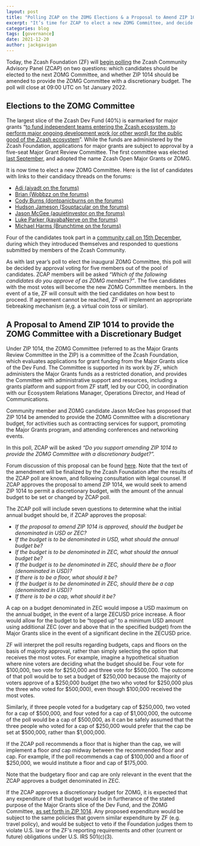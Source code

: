 ```yaml
---
layout: post
title: "Polling ZCAP on the ZOMG Elections & a Proposal to Amend ZIP 1014"
excerpt: "It’s time for ZCAP to elect a new ZOMG Committee, and decide whether they should have a discretionary budget."
categories: blog
tags: [governance]
date: 2021-12-20
author: jackgavigan
---
```


Today, the Zcash Foundation (ZF) will [begin polling](https://vote.heliosvoting.org/helios/elections/2d0787fc-61de-11ec-8619-8ee85a8a1b8a/questions) the Zcash Community Advisory Panel (ZCAP) on two questions: which candidates should be elected to the next ZOMG Committee, and whether ZIP 1014 should be amended to provide the ZOMG Committee with a discretionary budget. The poll will close at 09:00 UTC on 1st January 2022. 

## Elections to the ZOMG Committee

The largest slice of the Zcash Dev Fund (40%) is earmarked for major grants “[to fund independent teams entering the Zcash ecosystem, to perform major ongoing development work (or other word) for the public good of the Zcash ecosystem](https://zips.z.cash/zip-1014#mg-slice-major-grants)”. While the funds are administered by the Zcash Foundation, applications for major grants are subject to approval by a five-seat Major Grant Review Committee. The first committee was elected [last September](https://vote.heliosvoting.org/helios/elections/fd30d13c-e010-11ea-88f3-4a6a23563c24/view), and adopted the name Zcash Open Major Grants or ZOMG.

It is now time to elect a new ZOMG Committee. Here is the list of candidates with links to their candidacy threads on the forums:
- [Adi (aiyadt on the forums)](https://forum.zcashcommunity.com/t/aiyadt-candidacy-for-zomg/39921)
- [Brian (Wobbzz on the forums)](https://forum.zcashcommunity.com/t/wobbzz-for-zomg/40080)
- [Cody Burns (dontpanicburns on the forums)](https://forum.zcashcommunity.com/t/dontpanicburns-candidacy-for-zomg/40608)
- [Hudson Jameson (Souptacular on the forums)](https://forum.zcashcommunity.com/t/hudsons-re-election-campaign-for-zomg/40109)
- [Jason McGee (aquietinvestor on the forums)](https://forum.zcashcommunity.com/t/jason-mcgee-aquietinvestor-candidacy-announcement-for-zomg/40033)
- [Luke Parker (kayabaNerve on the forums)](https://forum.zcashcommunity.com/t/candidacy-for-zomg/40588)
- [Michael Harms (Brunchtime on the forums)](https://forum.zcashcommunity.com/t/nominating-brunchtime-for-zomg/39934/2)

Four of the candidates took part in a [community call on 15th December](https://youtu.be/kzDA0XwoLYM), during which they introduced themselves and responded to questions submitted by members of the Zcash Community. 

As with last year’s poll to elect the inaugural ZOMG Committee, this poll will be decided by approval voting for five members out of the pool of candidates. ZCAP members will be asked _“Which of the following candidates do you approve of as ZOMG members?”_.  The five candidates with the most votes will become the new ZOMG Committee members. In the event of a tie, ZF will consult with the tied candidates on how best to proceed. If agreement cannot be reached, ZF will implement an appropriate tiebreaking mechanism (e,g. a virtual coin toss or similar). 

## A Proposal to Amend ZIP 1014 to provide the ZOMG Committee with a Discretionary Budget

Under ZIP 1014, the ZOMG Committee (referred to as the Major Grants Review Committee in the ZIP) is a committee of the Zcash Foundation, which evaluates applications for grant funding from the Major Grants slice of the Dev Fund. The Committee is supported in its work by ZF, which administers the Major Grants funds as a restricted donation, and provides the Committee with administrative support and resources, including a grants platform and support from ZF staff, led by our COO, in coordination with our Ecosystem Relations Manager, Operations Director, and Head of Communications.

Community member and ZOMG candidate Jason McGee has proposed that ZIP 1014 be amended to provide the ZOMG Committee with a discretionary budget, for activities such as contracting services for support, promoting the Major Grants program, and attending conferences and networking events.

In this poll, ZCAP will be asked _“Do you support amending ZIP 1014 to provide the ZOMG Committee with a discretionary budget?”._

Forum discussion of this proposal can be found [here](https://forum.zcashcommunity.com/t/zip-1014-1-proposed-amendment-to-the-mg-slice-major-grants-section/40578). Note that the text of the amendment will be finalized by the Zcash Foundation after the results of the ZCAP poll are known, and following consultation with legal counsel. If ZCAP approves the proposal to amend ZIP 1014, we would seek to amend ZIP 1014 to permit a discretionary budget, with the amount of the annual budget to be set or changed by ZCAP poll.

The ZCAP poll will include seven questions to determine what the initial annual budget should be, if ZCAP approves the proposal: 
- _If the proposal to amend ZIP 1014 is approved, should the budget be denominated in USD or ZEC?_
- _If the budget is to be denominated in USD, what should the annual budget be?_
- _If the budget is to be denominated in ZEC, what should the annual budget be?_
- _If the budget is to be denominated in ZEC, should there be a floor (denominated in USD)?_
- _If there is to be a floor, what should it be?_
- _If the budget is to be denominated in ZEC, should there be a cap (denominated in USD)?_
- _If there is to be a cap, what should it be?_

A cap on a budget denominated in ZEC would impose a USD maximum on the annual budget, in the event of a large ZECUSD price increase. A floor would allow for the budget to be “topped up” to a minimum USD amount using additional ZEC (over and above that in the specified budget) from the Major Grants slice in the event of a significant decline in the ZECUSD price.

ZF will interpret the poll results regarding budgets, caps and floors on the basis of majority approval, rather than simply selecting the option that receives the most votes. For example, imagine a hypothetical situation where nine voters are deciding what the budget should be. Four vote for $100,000, two vote for $250,000 and three vote for $500,000. The outcome of that poll would be to set a budget of $250,000 because the majority of voters approve of a $250,000 budget (the two who voted for $250,000 plus the three who voted for $500,000), even though $100,000 received the most votes.

Similarly, if three people voted for a budgetary cap of $250,000, two voted for a cap of $500,000, and four voted for a cap of $1,000,000, the outcome of the poll would be a cap of $500,000, as it can be safely assumed that the three people who voted for a cap of $250,000 would prefer that the cap be set at $500,000, rather than $1,000,000. 

If the ZCAP poll recommends a floor that is higher than the cap, we will implement a floor _and_ cap midway between the recommended floor and cap. For example, if the poll recommends a cap of $100,000 and a floor of $250,000, we would institute a floor and cap of $175,000.

Note that the budgetary floor and cap are only relevant in the event that the ZCAP approves a budget denominated in ZEC. 

If the ZCAP approves a discretionary budget for ZOMG, it is expected that any expenditure of that budget would be in furtherance of the stated purpose of the Major Grants slice of the Dev Fund, and the ZOMG Committee, [as set forth in ZIP 1014](https://zips.z.cash/zip-1014#mg-slice-major-grants). Any proposed expenditure would be subject to the same policies that govern similar expenditure by ZF (e.g. travel policy), and would be subject to veto if the Foundation judges them to violate U.S. law or the ZF's reporting requirements and other (current or future) obligations under U.S. IRS 501(c)(3). 
